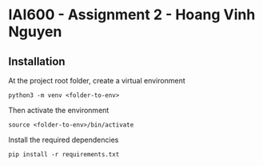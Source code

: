 IAI600 - Assignment 2 - Hoang Vinh Nguyen
=========================================

## Installation
At the project root folder, create a virtual environment
```
python3 -m venv <folder-to-env>
```
Then activate the environment
```
source <folder-to-env>/bin/activate
```
Install the required dependencies
```
pip install -r requirements.txt
```
